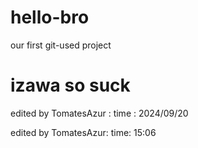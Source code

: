 # hello-bro
our first git-used project
# izawa so suck
edited by TomatesAzur :
time : 2024/09/20

edited by TomatesAzur:
time: 15:06